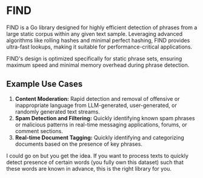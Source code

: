 # FIND

FIND is a Go library designed for highly efficient detection of phrases from a large static corpus within any given text sample. Leveraging advanced algorithms like rolling hashes and minimal perfect hashing, FIND provides ultra-fast lookups, making it suitable for performance-critical applications.

FIND's design is optimized specifically for static phrase sets, ensuring maximum speed and minimal memory overhead during phrase detection.


## Example Use Cases

1. **Content Moderation:** Rapid detection and removal of offensive or inappropriate language from LLM-generated, user-generated, or randomly generated text streams.
2. **Spam Detection and Filtering:** Quickly identifying known spam phrases or malicious patterns in real-time messaging applications, forums, or comment sections.
3. **Real-time Document Tagging:** Quickly identifying and categorizing documents based on the presence of key phrases.

I could go on but you get the idea. If you want to process texts to quickly detect presence of certain words (you fully own this dataset) such that these words are known in advance, this is the right library for you.
